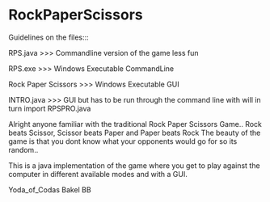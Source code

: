# RockPaperScissors

Guidelines on the files:::

RPS.java >>> Commandline version of the game less fun

RPS.exe >>> Windows Executable CommandLine

Rock Paper Scissors >>> Windows Executable GUI

INTRO.java >>> GUI but has to be run through the command line with will in turn import RPSPRO.java

Alright anyone familiar with the traditional Rock Paper Scissors Game.. Rock beats Scissor, Scissor beats Paper and Paper beats Rock
The beauty of the game is that you dont know what your opponents would go for so its random..

This is a java implementation of the game where you get to play against the computer in different available modes and with a GUI.

Yoda_of_Codas
Bakel BB
